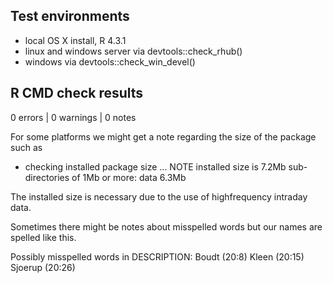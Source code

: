 ## Test environments
* local OS X install, R 4.3.1
* linux and windows server via devtools::check_rhub()
* windows via devtools::check_win_devel()

## R CMD check results

0 errors | 0 warnings | 0 notes

For some platforms we might get a note regarding the size of the package such as

* checking installed package size ... NOTE
  installed size is  7.2Mb
  sub-directories of 1Mb or more:
    data   6.3Mb
    
The installed size is necessary due to the use of highfrequency intraday data.

Sometimes there might be notes about misspelled words but our names are spelled like this.

Possibly misspelled words in DESCRIPTION:
  Boudt (20:8)
  Kleen (20:15)
  Sjoerup (20:26)